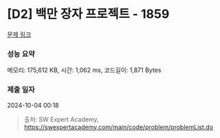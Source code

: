 # [D2] 백만 장자 프로젝트 - 1859 

[문제 링크](https://swexpertacademy.com/main/code/problem/problemDetail.do?contestProbId=AV5LrsUaDxcDFAXc) 

### 성능 요약

메모리: 175,612 KB, 시간: 1,062 ms, 코드길이: 1,871 Bytes

### 제출 일자

2024-10-04 00:18



> 출처: SW Expert Academy, https://swexpertacademy.com/main/code/problem/problemList.do